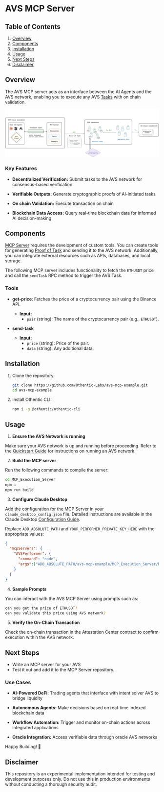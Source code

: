 # AVS MCP Server

## Table of Contents

1. [Overview](#overview)
2. [Components](#components)
3. [Installation](#installation)
4. [Usage](#usage)
5. [Next Steps](#next-steps)
6. [Disclaimer](#disclaimer)
## Overview

The AVS MCP server acts as an interface between the AI Agents and the AVS network, enabling you to execute any AVS [Tasks](https://docs.othentic.xyz/main/avs-framework/othentic-consensus/task-and-task-definitions#task) with on chain validation.

![alt text](image.png)

### Key Features

- **Decentralized Verification:** Submit tasks to the AVS network for consensus-based verification

- **Verifiable Outputs:** Generate cryptographic proofs of AI-initiated tasks

- **On chain Validation:** Execute transaction on chain

- **Blockchain Data Access:** Query real-time blockchain data for informed AI decision-making


## Components
[MCP Server](https://modelcontextprotocol.io/quickstart/server) requires the development of custom tools. You can create tools for generating [Proof of Task](https://docs.othentic.xyz/main/avs-framework/othentic-consensus/proof-of-task) and sending it to the AVS network. Additionally, you can integrate external resources such as APIs, databases, and local storage.

The following MCP server includes functionality to fetch the `ETHUSDT` price and call the `sendTask` RPC method to trigger the AVS Task.

### Tools  

- **get-price**: Fetches the price of a cryptocurrency pair using the Binance API.  
  - **Input:**  
    - `pair` (string): The name of the cryptocurrency pair (e.g., `ETHUSDT`).  

- **send-task**  
  - **Input:**  
    - `price` (string): Price of the pair.  
    - `data` (string): Any additional data.  

## Installation

1. Clone the repository:

   ```bash
   git clone https://github.com/Othentic-Labs/avs-mcp-example.git
   cd avs-mcp-example
   ```

2. Install Othentic CLI:

   ```bash
   npm i -g @othentic/othentic-cli
   ```


## Usage
1. **Ensure the AVS Network is running**

Make sure your AVS network is up and running before proceeding. Refer to the [Quickstart Guide](https://docs.othentic.xyz/main/avs-framework/quick-start) for instructions on running an AVS network.

2. **Build the MCP server**

Run the following commands to compile the server:

```bash
cd MCP_Execution_Server
npm i
npm run build
```

3. **Configure Claude Desktop**
   
Add the configuration for the MCP Server in your `claude_desktop_config.json` file. Detailed instructions are available in the Claude Desktop [Configuration Guide](https://modelcontextprotocol.io/quickstart/user).

Replace `ADD_ABSOLUTE_PATH` and `YOUR_PERFORMER_PRIVATE_KEY_HERE` with the appropriate values:

```JSON
{
  "mcpServers": {
    "AVSPerformer": {
      "command": "node",
      "args":["ADD_ABSOLUTE_PATH/avs-mcp-example/MCP_Execution_Server/build/index.js"]
    }
  }
}
```

4. **Sample Prompts**
   
You can interact with the AVS MCP Server using prompts such as:

```bash
can you get the price of ETHUSDT?
can you validate this price using AVS network?
```

5. **Verify the On-Chain Transaction**

Check the on-chain transaction in the Attestation Center contract to confirm execution within the AVS network.



## Next Steps
- Write an MCP server for your AVS
- Test it out and add it to the MCP Server repository.

### Use Cases

- **AI-Powered DeFi:** Trading agents that interface with intent solver AVS to bridge liquidity

- **Autonomous Agents:** Make decisions based on real-time indexed blockchain data

- **Workflow Automation:** Trigger and monitor on-chain actions across integrated applications

- **Oracle Integration:** Access verifiable data through oracle AVS networks

Happy Building! 🚀

## Disclaimer

This repository is an experimental implementation intended for testing and development purposes only. Do not use this in production environments without conducting a thorough security audit.

